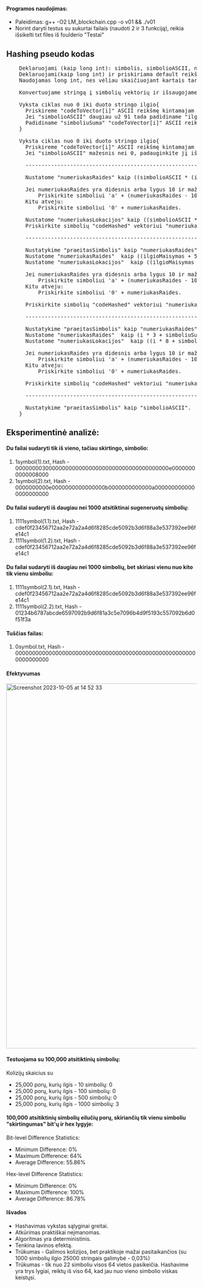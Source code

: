 #### Programos naudojimas:
* Paleidimas: g++ -O2 LM_blockchain.cpp -o v01 && ./v01
* Norint daryti testus su sukurtai failais (naudoti 2 ir 3 funkciją), reikia išsikelti txt files iš foulderio "Testai"

## Hashing pseudo kodas
<pre>
    Deklaruojami (kaip long int): simbolis, simbolioASCII, numeriukasRaides.
    Deklaruojami(kaip long int) ir priskiriama default reikšmė vientas: ilgioMaisymas, praeitasSimbolis, simboliuSuma.
    Naudojamas long int, nes vėliau skaičiuojant kartais tarpinaiai skaičiai perkopia int reikšmes.

    Konvertuojame stringą į simbolių vektorių ir išsaugojame kaip "codeToVector".
          
    Vyksta ciklas nuo 0 iki duoto stringo ilgio{
      Priskireme "codeToVector[i]" ASCII reikšmę kintamajam "simbolioASCII".
      Jei "simbolioASCII" daugiau už 91 tada padidiname "ilgioMaisymas" trimis.
      Padidiname "simboliuSuma" "codeToVector[i]" ASCII reikšme.
    }

    Vyksta ciklas nuo 0 iki duoto stringo ilgio{    
      Priskireme "codeToVector[i]" ASCII reikšmę kintamajam "simbolioASCII".  
      Jei "simbolioASCII" mažesnis nei 0, padauginkite jį iš -1 (apsisaugome nuo non ASCII simbolių).

      ----------------------------------------------------------------------------------------------------
          
      Nustatome "numeriukasRaides" kaip ((simbolioASCII * (i + 1) + ilgioMaisymas + praeitasSimbolis) + simboliuSuma) modulis 16.
  
      Jei numeriukasRaides yra didesnis arba lygus 10 ir mažesnis arba lygus 15:
          Priskirkite simboliui 'a' + (numeriukasRaides - 10).
      Kitu atveju:
          Priskirkite simboliui '0' + numeriukasRaides.
  
      Nustatome "numeriukasLokacijos" kaip ((simbolioASCII * (i + 1) + ilgioMaisymas + praeitasSimbolis) * simboliuSuma * 5) modulis 64.
      Priskirkite simbolių "codeHashed" vektoriui "numeriukasLokacijos" lokacijoje.

      ----------------------------------------------------------------------------------------------------
          
      Nustatykime "praeitasSimbolis" kaip "numeriukasRaides".
      Nustatome "numeriukasRaides"  kaip ((ilgioMaisymas + 5) * (simboliuSuma % 5) + praeitasSimbolis) modulis 16.
      Nustatome "numeriukasLokacijos"  kaip ((ilgioMaisymas + 7) * (simboliuSuma * 3 % 3) + praeitasSimbolis) modulis 64.
  
      Jei numeriukasRaides yra didesnis arba lygus 10 ir mažesnis arba lygus 15:
          Priskirkite simboliui 'a' + (numeriukasRaides - 10).
      Kitu atveju:
          Priskirkite simboliui '0' + numeriukasRaides.
  
      Priskirkite simbolių "codeHashed" vektoriui "numeriukasLokacijos" lokacijoje.

      ----------------------------------------------------------------------------------------------------

      Nustatykime "praeitasSimbolis" kaip "numeriukasRaides".
      Nustatome "numeriukasRaides"  kaip (i * 3 + simboliuSuma + ilgioMaisymas * praeitasSimbolis) modulis 16.
      Nustatome "numeriukasLokacijos"  kaip ((i * 8 + simboliuSuma + ilgioMaisymas * praeitasSimbolis) modulis 64.
  
      Jei numeriukasRaides yra didesnis arba lygus 10 ir mažesnis arba lygus 15:
          Priskirkite simboliui 'a' + (numeriukasRaides - 10).
      Kitu atveju:
          Priskirkite simboliui '0' + numeriukasRaides.
  
      Priskirkite simbolių "codeHashed" vektoriui "numeriukasLokacijos" lokacijoje.

      ----------------------------------------------------------------------------------------------------
  
      Nustatykime "praeitasSimbolis" kaip "simbolioASCII". 
    }
</pre>

## Eksperimentinė analizė:

#### Du failai sudaryti tik iš vieno, tačiau skirtingo, simbolio:
1. 1symbol(1).txt, Hash - 0000000030000000000000000000000000000000000000e00000000000008000
2. 1symbol(2).txt, Hash - 0000000000e0000000000000000b0000000000000a0000000000000000000000
#### Du failai sudaryti iš daugiau nei 1000 atsitiktinai sugeneruotų simbolių:
1. 1111symbol(1.1).txt, Hash - cdef0f23456712aa2e72a2a4d6f8285cde5092b3d6f88a3e537392ee96fe14c1
2. 1111symbol(1.2).txt, Hash - cdef0f23456712aa2e72a2a4d6f8285cde5092b3d6f88a3e537392ee96fe14c1
#### Du failai sudaryti iš daugiau nei 1000 simbolių, bet skiriasi vienu nuo kito tik vienu simboliu:
1. 1111symbol(2.1).txt, Hash - cdef0f23456712aa2e72a2a4d6f8285cde5092b3d6f88a3e537392ee96fe14c1
2. 1111symbol(2.2).txt, Hash - 01234b6787abcde6597092b9d6f81a3c5e7096b4d9f5193c557092b6d0f51f3a
#### Tuščias failas:
1. 0symbol.txt, Hash - 0000000000000000000000000000000000000000000000000000000000000000
#### Efektyvumas
<img width="963" alt="Screenshot 2023-10-05 at 14 52 33" src="https://github.com/RavenV8/LM_BGT_Hash/assets/55328476/09c0da5d-d61b-48ff-a1e1-18b3a96ffe34">


#### Testuojama su 100,000 atsitiktinių simbolių:
Kolizijų skaicius su
* 25,000 porų, kurių ilgis - 10 simbolių: 0
* 25,000 porų, kurių ilgis - 100 simbolių: 0
* 25,000 porų, kurių ilgis - 500 simbolių: 0
* 25,000 porų, kurių ilgis - 1000 simbolių: 3

#### 100,000 atsitiktinių simbolių eilučių porų, skiriančių tik vienu simboliu "skirtingumas" bit'ų ir hex lygyje: 
Bit-level Difference Statistics:
- Minimum Difference: 0%
- Maximum Difference: 64%
- Average Difference: 55.86%

Hex-level Difference Statistics:
- Minimum Difference: 0%
- Maximum Difference: 100%
- Average Difference: 86.78%

#### Išvados
* Hashavimas vykstas sąlyginai greitai.
* Atkūrimas praktiškai neįmanomas.
* Algoritmas yra deterministinis.
* Tenkina lavinos efektą.
* Trūkumas - Galimos kolizijos, bet praktikoje mažai pasitaikančios (su 1000 simbolių ilgio 25000 stringais galimybė - 0,03%)
* Trūkumas - tik nuo 22 simboliu visos 64 vietos pasikeičia. Hashavime yra trys lygiai, reiktų iš viso 64, kad jau nuo vieno simbolio viskas keistųsi.
